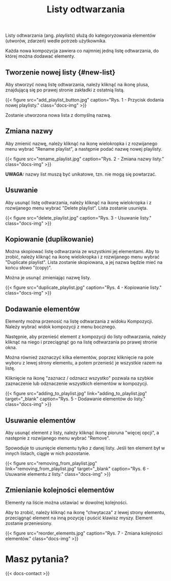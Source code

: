 ﻿---
title: "Listy odtwarzania"
icon: "🎶"
description: "Tworzenie i wypełnianie list odtwarzania."
weight: 70
---
Listy odtwarzania (ang. *playlists*) służą do kategoryzowania elementów (utworów, zdarzeń) wedle potrzeb użytkownika. 

Każda nowa kompozycja zawiera co najmniej jedną listę odtwarzania, do której można dodawać elementy.

## Tworzenie nowej listy {#new-list}

Aby stworzyć nową listę odtwarzania, należy kliknąć na ikonę plusa, znajdującą się po prawej stronie zakładki z ostatnią listą.

{{< figure src="add_playlist_button.jpg" caption="Rys. 1 - Przycisk dodania nowej playlisty." class="docs-img" >}}

Zostanie utworzona nowa lista z domyślną nazwą. 

## Zmiana nazwy

Aby zmienić nazwę, należy kliknąć na ikonę wielokropka i z rozwijanego menu wybrać "Rename playlist", a następnie podać nazwę nowej playlisty. 

{{< figure src="rename_playlist.jpg" caption="Rys. 2 - Zmiana nazwy listy." class="docs-img" >}}

**UWAGA:** nazwy list muszą być unikatowe, tzn. nie mogą się powtarzać.

## Usuwanie

Aby usunąć listę odtwarzania, należy kliknąć na ikonę wielokropka i z rozwijanego menu wybrać "Delete playlist". Lista zostanie usunięta.

{{< figure src="delete_playlist.jpg" caption="Rys. 3 - Usuwanie listy." class="docs-img" >}}

## Kopiowanie (duplikowanie)

Można skopiować listę odtwarzania ze wszystkimi jej elementami. Aby to zrobić, należy kliknąć na ikonę wielokropka i z rozwijanego menu wybrać "Duplicate playlist". Lista zostanie skopiowana, a jej nazwa będzie mieć na końcu słowo "(copy)". 

Można je usunąć zmieniając nazwę listy.

{{< figure src="duplicate_playlist.jpg" caption="Rys. 4 - Kopiowanie listy." class="docs-img" >}}

## Dodawanie elementów

Elementy można przenosić na listę odtwarzania z widoku Kompozycji. Należy wybrać widok kompozycji z menu bocznego.

Następnie, aby przenieść element z kompozycji do listy odtwarzania, należy kliknąć na niego i przeciągnąć go na listę odtwarzania po prawej stronie okna.

Można również zaznaczyć kilka elementów, poprzez kliknięcie na pole wyboru z lewej strony elementu, a potem przenieść je wszystkie razem na listę. 

Kliknięcie na ikonę "zaznacz / odznacz wszystko" pozwala na szybkie zaznaczenie lub odznaczenie wszystkich elementów w kompozycji.

{{< figure src="adding_to_playlist.jpg" link="adding_to_playlist.jpg" target="_blank" caption="Rys. 5 - Dodawanie elementów do listy." class="docs-img" >}}

## Usuwanie elementów

Aby usunąć element z listy, należy kliknąć ikonę pioruna "więcej opcji", a następnie z rozwijanego menu wybrać "Remove".

Spowoduje to usunięcie elementu tylko z danej listy. Jeśli ten element był w innych listach, ciągle w nich pozostanie. 

{{< figure src="removing_from_playlist.jpg" link="removing_from_playlist.jpg" target="_blank" caption="Rys. 6 - Usuwanie elementu z listy." class="docs-img" >}}

## Zmienianie kolejności elementów

Elementy na liście można ustawiać w dowolnej kolejności.

Aby to zrobić, należy kliknąć na ikonę "chwytacza" z lewej strony elementu, przeciągnąć element na inną pozycję i puścić klawisz myszy. Element zostanie przeniesiony.

{{< figure src="reorder_elements.jpg" caption="Rys. 7 - Zmiana kolejności elementów." class="docs-img" >}}

# Masz pytania?

{{< docs-contact >}}